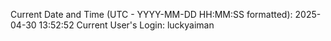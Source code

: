 Current Date and Time (UTC - YYYY-MM-DD HH:MM:SS formatted): 2025-04-30 13:52:52
Current User's Login: luckyaiman
